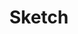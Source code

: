 ---
title: Sketch
intro: The industry standard tool for creating wireframes and interactive prototypes.
linkurl: http://www.axure.com
tags:
- Wireframes
- Diagrams
- Prototypes
logo: "axure.png"
---